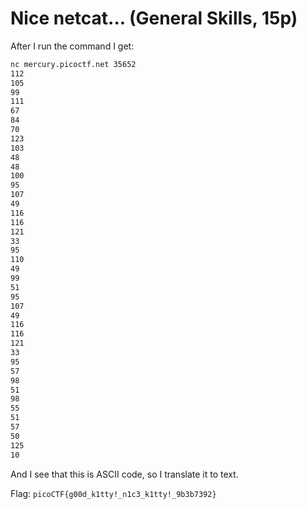 # Nice netcat... (General Skills, 15p)
After I run the command I get:
```bash
nc mercury.picoctf.net 35652
112 
105 
99 
111 
67 
84 
70 
123 
103 
48 
48 
100 
95 
107 
49 
116 
116 
121 
33 
95 
110 
49 
99 
51 
95 
107 
49 
116 
116 
121 
33 
95 
57 
98 
51 
98 
55 
51 
57 
50 
125 
10
```
And I see that this is ASCII code, so I translate it to text.

Flag: `picoCTF{g00d_k1tty!_n1c3_k1tty!_9b3b7392}`

